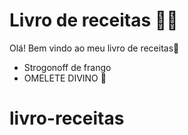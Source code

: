 # Livro de receitas 👩‍🍳

Olá! Bem vindo ao meu livro de receitas👋

- Strogonoff de frango
- OMELETE DIVINO 🥘

# livro-receitas
